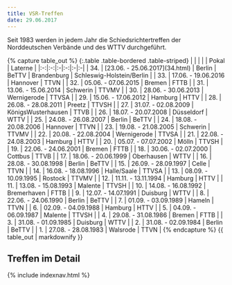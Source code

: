 ```yaml
---
title: VSR-Treffen
date: 29.06.2017
---
```


Seit 1983 werden in jedem Jahr die Schiedsrichtertreffen der Norddeutschen Verbände und des WTTV durchgeführt.

<div class="table-responsive">
{% capture table_out %}
{:.table .table-bordered .table-striped}
| | | | | Pokal | Laterne |
|:-:|:-:|:-|:-:|:-|:-|
| 34. | [23.06. - 25.06.2017](34.html) | Berlin | BeTTV | Brandenburg | Schleswig-Holstein/Berlin |
| 33. | 17.06. - 19.06.2016 | Hannover | TTVN |
| 32. | 05.06. - 07.06.2015 | Bremen | FTTB |
| 31. | 13.06. - 15.06.2014 | Schwerin | TTVMV |
| 30. | 28.06. - 30.06.2013 | Wernigerode | TTVSA |
| 29. | 15.06. - 17.06.2012 | Hamburg | HTTV |
| 28. | 26.08. - 28.08.2011 | Preetz | TTVSH |
| 27. | 31.07. - 02.08.2009 | KönigsWusterhausen | TTVB |
| 26. | 18.07. - 20.07.2008 | Düsseldorf | WTTV |
| 25. | 24.08. - 26.08.2007 | Berlin | BeTTV |
| 24. | 18.08. - 20.08.2006 | Hannover | TTVN |
| 23. | 19.08. - 21.08.2005 | Schwerin | TTVMV |
| 22. | 20.08. - 22.08.2004 | Wernigerode | TTVSA |
| 21. | 22.08. - 24.08.2003 | Hamburg | HTTV |
| 20. | 05.07. - 07.07.2002 | Mölln | TTVSH |
| 19. | 22.06. - 24.06.2001 | Bremen | FTTB |
| 18. | 30.06. - 02.07.2000 | Cottbus | TTVB |
| 17. | 18.06. - 20.06.1999 | Oberhausen | WTTV |
| 16. | 28.08. - 30.08.1998 | Berlin | BeTTV |
| 15. | 26.09. - 28.09.1997 | Celle | TTVN |
| 14. | 16.08. - 18.08.1996 | Halle/Saale | TTVSA |
| 13. | 08.09. - 10.09.1995 | Rostock | TTVMV |
| 12. | 11.11. - 13.11.1994 | Hamburg | HTTV |
| 11. | 13.08. - 15.08.1993 | Malente | TTVSH |
| 10. | 14.08. - 16.08.1992 | Bremerhaven | FTTB |
| 9. | 12.07. - 14.07.1991 | Duisburg | WTTV |
| 8. | 22.06. - 24.06.1990 | Berlin | BeTTV |
| 7. | 01.09. - 03.09.1989 | Hameln | TTVN |
| 6. | 02.09. - 04.09.1988 | Hamburg | HTTV |
| 5. | 04.09. - 06.09.1987 | Malente | TTVSH |
| 4. | 29.08. - 31.08.1986 | Bremen | FTTB |
| 3. | 31.08. - 01.09.1985 | Duisburg | WTTV |
| 2. | 31.08. - 02.09.1984 | Berlin | BeTTV |
| 1. | 27.08. - 28.08.1983 | Walsrode | TTVN |
{% endcapture %}
{{ table_out | markdownify }}
</div>

## Treffen im Detail

{% include indexnav.html %}
